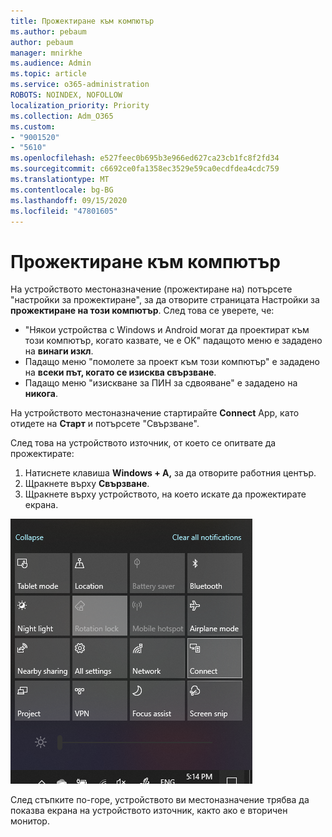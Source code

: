 ```yaml
---
title: Прожектиране към компютър
ms.author: pebaum
author: pebaum
manager: mnirkhe
ms.audience: Admin
ms.topic: article
ms.service: o365-administration
ROBOTS: NOINDEX, NOFOLLOW
localization_priority: Priority
ms.collection: Adm_O365
ms.custom:
- "9001520"
- "5610"
ms.openlocfilehash: e527feec0b695b3e966ed627ca23cb1fc8f2fd34
ms.sourcegitcommit: c6692ce0fa1358ec3529e59ca0ecdfdea4cdc759
ms.translationtype: MT
ms.contentlocale: bg-BG
ms.lasthandoff: 09/15/2020
ms.locfileid: "47801605"
---
```

# <a name="project-to-a-pc"></a>Прожектиране към компютър

На устройството местоназначение (прожектиране на) потърсете "настройки за прожектиране", за да отворите страницата Настройки за **прожектиране на този компютър**. След това се уверете, че:
- "Някои устройства с Windows и Android могат да проектират към този компютър, когато казвате, че е OK" падащото меню е зададено на **винаги изкл**.
- Падащо меню "помолете за проект към този компютър" е зададено на **всеки път, когато се изисква свързване**.
- Падащо меню "изискване за ПИН за сдвояване" е зададено на **никога**.

На устройството местоназначение стартирайте **Connect** App, като отидете на **Старт** и потърсете "Свързване".

След това на устройството източник, от което се опитвате да прожектирате:

1. Натиснете клавиша **Windows + A,** за да отворите работния център.
2. Щракнете върху **Свързване**.
3. Щракнете върху устройството, на което искате да прожектирате екрана.

![Прожектиране към компютър](media/project-to-a-pc.png)

След стъпките по-горе, устройството ви местоназначение трябва да показва екрана на устройството източник, както ако е вторичен монитор.
